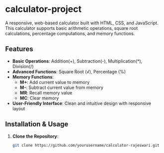 # calculator-project
A responsive, web-based calculator built with HTML, CSS, and JavaScript. This calculator supports basic arithmetic operations, square root calculations, percentage computations, and memory functions.

## Features

- **Basic Operations**: Addition(+), Subtraction(-), Multiplication(*), Division(/)
- **Advanced Functions**: Square Root (√), Percentage (%)
- **Memory Functions**:
  - **M+**: Add current value to memory
  - **M-**: Subtract current value from memory
  - **MR**: Recall memory value
  - **MC**: Clear memory
- **User-Friendly Interface**: Clean and intuitive design with responsive layout

## Installation & Usage

1. **Clone the Repository**:
   ```bash
   git clone https://github.com/yourusername/calculator-rajeswari.git
